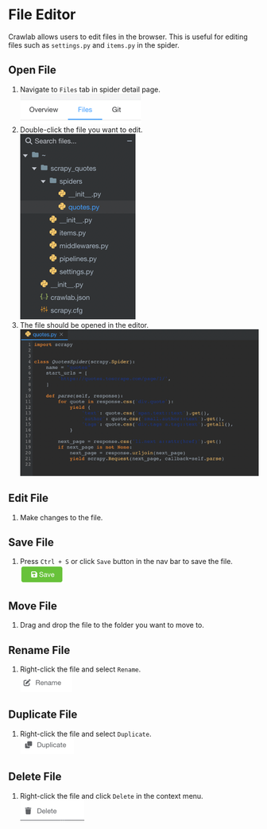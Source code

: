 # File Editor

Crawlab allows users to edit files in the browser. This is useful for editing files such as `settings.py` and `items.py`
in the spider.

## Open File

1. Navigate to `Files` tab in spider detail page. <br/>![files-tab](./img/files-tab.png)
2. Double-click the file you want to edit. <br/>![files-sidebar](./img/files-sidebar.png)
3. The file should be opened in the editor. <br/>![file-editor](./img/file-editor.png)

## Edit File

1. Make changes to the file.

## Save File

1. Press `Ctrl + S` or click `Save` button in the nav bar to save the file. <br/>![save-btn](./img/save-btn.png)

## Move File

1. Drag and drop the file to the folder you want to move to.

## Rename File

1. Right-click the file and select `Rename`. <br/>![rename](./img/rename.png)

## Duplicate File

1. Right-click the file and select `Duplicate`. <br/>![duplicate](./img/duplicate.png)

## Delete File

1. Right-click the file and click `Delete` in the context menu. <br/>![delete-file](./img/delete-file.png)